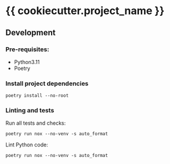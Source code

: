 # {{ cookiecutter.project_name }}

## Development
### Pre-requisites:
* Python3.11
* Poetry

### Install project dependencies
```shell
poetry install --no-root
```

### Linting and tests
Run all tests and checks:
```shell
poetry run nox --no-venv -s auto_format
```

Lint Python code:
```shell
poetry run nox --no-venv -s auto_format
```
